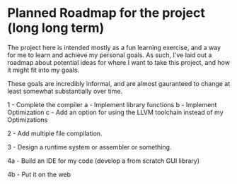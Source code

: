 # Planned Roadmap for the project (long long term)

The project here is intended mostly as a fun learning exercise, and a way for me to learn and achieve my personal goals. As such, I've laid out a roadmap about potential ideas for where I want to take this project, and how it might fit into my goals. 

These goals are incredibly informal, and are almost gauranteed to change at least somewhat substantially over time. 

1 - Complete the compiler
    a - Implement library functions
    b - Implement Optimization
    c - Add an option for using the LLVM toolchain instead of my Optimizations

2 - Add multiple file compilation.  

3 - Design a runtime system or assembler or something. 

4a - Build an IDE for my code (develop a from scratch GUI library)

4b - Put it on the web
